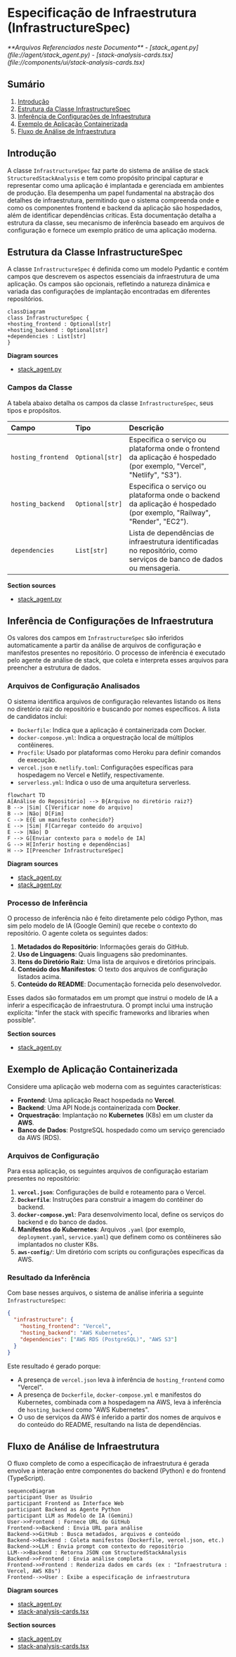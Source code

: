 # Especificação de Infraestrutura (InfrastructureSpec)

<cite>
**Arquivos Referenciados neste Documento**  
- [stack_agent.py](file://agent/stack_agent.py)
- [stack-analysis-cards.tsx](file://components/ui/stack-analysis-cards.tsx)
</cite>

## Sumário
1. [Introdução](#introdução)
2. [Estrutura da Classe InfrastructureSpec](#estrutura-da-classe-infrastructurespec)
3. [Inferência de Configurações de Infraestrutura](#inferência-de-configurações-de-infraestrutura)
4. [Exemplo de Aplicação Containerizada](#exemplo-de-aplicação-containerizada)
5. [Fluxo de Análise de Infraestrutura](#fluxo-de-análise-de-infraestrutura)

## Introdução

A classe `InfrastructureSpec` faz parte do sistema de análise de stack `StructuredStackAnalysis` e tem como propósito principal capturar e representar como uma aplicação é implantada e gerenciada em ambientes de produção. Ela desempenha um papel fundamental na abstração dos detalhes de infraestrutura, permitindo que o sistema compreenda onde e como os componentes frontend e backend da aplicação são hospedados, além de identificar dependências críticas. Esta documentação detalha a estrutura da classe, seu mecanismo de inferência baseado em arquivos de configuração e fornece um exemplo prático de uma aplicação moderna.

## Estrutura da Classe InfrastructureSpec

A classe `InfrastructureSpec` é definida como um modelo Pydantic e contém campos que descrevem os aspectos essenciais da infraestrutura de uma aplicação. Os campos são opcionais, refletindo a natureza dinâmica e variada das configurações de implantação encontradas em diferentes repositórios.

```mermaid
classDiagram
class InfrastructureSpec {
+hosting_frontend : Optional[str]
+hosting_backend : Optional[str]
+dependencies : List[str]
}
```

**Diagram sources**  
- [stack_agent.py](file://agent/stack_agent.py#L60-L63)

### Campos da Classe

A tabela abaixo detalha os campos da classe `InfrastructureSpec`, seus tipos e propósitos.

| Campo | Tipo | Descrição |
| :--- | :--- | :--- |
| `hosting_frontend` | `Optional[str]` | Especifica o serviço ou plataforma onde o frontend da aplicação é hospedado (por exemplo, "Vercel", "Netlify", "S3"). |
| `hosting_backend` | `Optional[str]` | Especifica o serviço ou plataforma onde o backend da aplicação é hospedado (por exemplo, "Railway", "Render", "EC2"). |
| `dependencies` | `List[str]` | Lista de dependências de infraestrutura identificadas no repositório, como serviços de banco de dados ou mensageria. |

**Section sources**  
- [stack_agent.py](file://agent/stack_agent.py#L60-L63)

## Inferência de Configurações de Infraestrutura

Os valores dos campos em `InfrastructureSpec` são inferidos automaticamente a partir da análise de arquivos de configuração e manifestos presentes no repositório. O processo de inferência é executado pelo agente de análise de stack, que coleta e interpreta esses arquivos para preencher a estrutura de dados.

### Arquivos de Configuração Analisados

O sistema identifica arquivos de configuração relevantes listando os itens no diretório raiz do repositório e buscando por nomes específicos. A lista de candidatos inclui:

- `Dockerfile`: Indica que a aplicação é containerizada com Docker.
- `docker-compose.yml`: Indica a orquestração local de múltiplos contêineres.
- `Procfile`: Usado por plataformas como Heroku para definir comandos de execução.
- `vercel.json` e `netlify.toml`: Configurações específicas para hospedagem no Vercel e Netlify, respectivamente.
- `serverless.yml`: Indica o uso de uma arquitetura serverless.

```mermaid
flowchart TD
A[Análise do Repositório] --> B{Arquivo no diretório raiz?}
B --> |Sim| C[Verificar nome do arquivo]
B --> |Não| D[Fim]
C --> E{É um manifesto conhecido?}
E --> |Sim| F[Carregar conteúdo do arquivo]
E --> |Não| D
F --> G[Enviar contexto para o modelo de IA]
G --> H[Inferir hosting e dependências]
H --> I[Preencher InfrastructureSpec]
```

**Diagram sources**  
- [stack_agent.py](file://agent/stack_agent.py#L193-L243)
- [stack_agent.py](file://agent/stack_agent.py#L240-L266)

### Processo de Inferência

O processo de inferência não é feito diretamente pelo código Python, mas sim pelo modelo de IA (Google Gemini) que recebe o contexto do repositório. O agente coleta os seguintes dados:

1.  **Metadados do Repositório**: Informações gerais do GitHub.
2.  **Uso de Linguagens**: Quais linguagens são predominantes.
3.  **Itens do Diretório Raiz**: Uma lista de arquivos e diretórios principais.
4.  **Conteúdo dos Manifestos**: O texto dos arquivos de configuração listados acima.
5.  **Conteúdo do README**: Documentação fornecida pelo desenvolvedor.

Esses dados são formatados em um prompt que instrui o modelo de IA a inferir a especificação de infraestrutura. O prompt inclui uma instrução explícita: "Infer the stack with specific frameworks and libraries when possible".

**Section sources**  
- [stack_agent.py](file://agent/stack_agent.py#L266-L303)

## Exemplo de Aplicação Containerizada

Considere uma aplicação web moderna com as seguintes características:

- **Frontend**: Uma aplicação React hospedada no **Vercel**.
- **Backend**: Uma API Node.js containerizada com **Docker**.
- **Orquestração**: Implantação no **Kubernetes** (K8s) em um cluster da **AWS**.
- **Banco de Dados**: PostgreSQL hospedado como um serviço gerenciado da AWS (RDS).

### Arquivos de Configuração

Para essa aplicação, os seguintes arquivos de configuração estariam presentes no repositório:

1.  **`vercel.json`**: Configurações de build e roteamento para o Vercel.
2.  **`Dockerfile`**: Instruções para construir a imagem do contêiner do backend.
3.  **`docker-compose.yml`**: Para desenvolvimento local, define os serviços do backend e do banco de dados.
4.  **Manifestos do Kubernetes**: Arquivos `.yaml` (por exemplo, `deployment.yaml`, `service.yaml`) que definem como os contêineres são implantados no cluster K8s.
5.  **`aws-config/`**: Um diretório com scripts ou configurações específicas da AWS.

### Resultado da Inferência

Com base nesses arquivos, o sistema de análise inferiria a seguinte `InfrastructureSpec`:

```json
{
  "infrastructure": {
    "hosting_frontend": "Vercel",
    "hosting_backend": "AWS Kubernetes",
    "dependencies": ["AWS RDS (PostgreSQL)", "AWS S3"]
  }
}
```

Este resultado é gerado porque:
- A presença de `vercel.json` leva à inferência de `hosting_frontend` como "Vercel".
- A presença de `Dockerfile`, `docker-compose.yml` e manifestos do Kubernetes, combinada com a hospedagem na AWS, leva à inferência de `hosting_backend` como "AWS Kubernetes".
- O uso de serviços da AWS é inferido a partir dos nomes de arquivos e do conteúdo do README, resultando na lista de dependências.

## Fluxo de Análise de Infraestrutura

O fluxo completo de como a especificação de infraestrutura é gerada envolve a interação entre componentes do backend (Python) e do frontend (TypeScript).

```mermaid
sequenceDiagram
participant User as Usuário
participant Frontend as Interface Web
participant Backend as Agente Python
participant LLM as Modelo de IA (Gemini)
User->>Frontend : Fornece URL do GitHub
Frontend->>Backend : Envia URL para análise
Backend->>GitHub : Busca metadados, arquivos e conteúdo
Backend->>Backend : Coleta manifestos (Dockerfile, vercel.json, etc.)
Backend->>LLM : Envia prompt com contexto do repositório
LLM-->>Backend : Retorna JSON com StructuredStackAnalysis
Backend->>Frontend : Envia análise completa
Frontend->>Frontend : Renderiza dados em cards (ex : "Infraestrutura : Vercel, AWS K8s")
Frontend-->>User : Exibe a especificação de infraestrutura
```

**Diagram sources**  
- [stack_agent.py](file://agent/stack_agent.py)
- [stack-analysis-cards.tsx](file://components/ui/stack-analysis-cards.tsx)

**Section sources**  
- [stack_agent.py](file://agent/stack_agent.py#L338-L379)
- [stack-analysis-cards.tsx](file://components/ui/stack-analysis-cards.tsx#L150-L185)